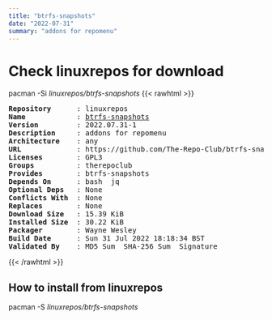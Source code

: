 ```yaml
---
title: "btrfs-snapshots"
date: "2022-07-31"
summary: "addons for repomenu"
---
```


# Check linuxrepos for download

pacman -Si *linuxrepos/btrfs-snapshots*
{{< rawhtml >}}
<pre class="highlight">
<b>Repository</b>      : linuxrepos
<b>Name</b>            : <a href="../../x86_64/btrfs-snapshots-2022.07.31-1-any.pkg.tar.zst">btrfs-snapshots</a>
<b>Version</b>         : 2022.07.31-1
<b>Description</b>     : addons for repomenu
<b>Architecture</b>    : any
<b>URL</b>             : https://github.com/The-Repo-Club/btrfs-snapshots
<b>Licenses</b>        : GPL3
<b>Groups</b>          : therepoclub
<b>Provides</b>        : btrfs-snapshots
<b>Depends On</b>      : bash  jq
<b>Optional Deps</b>   : None
<b>Conflicts With</b>  : None
<b>Replaces</b>        : None
<b>Download Size</b>   : 15.39 KiB
<b>Installed Size</b>  : 30.22 KiB
<b>Packager</b>        : Wayne Wesley <wayne6324@gmail.com>
<b>Build Date</b>      : Sun 31 Jul 2022 18:18:34 BST
<b>Validated By</b>    : MD5 Sum  SHA-256 Sum  Signature
</pre>
{{< /rawhtml >}}
## How to install from linuxrepos

pacman -S *linuxrepos/btrfs-snapshots*
